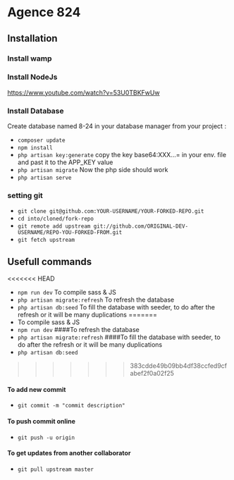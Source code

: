 # Agence 824
## Installation 
### Install wamp
### Install NodeJs
https://www.youtube.com/watch?v=53U0TBKFwUw

### Install Database
Create database named 8-24 in your database manager
from your project :
- `composer update`
- `npm install`
- `php artisan key:generate`
 copy the key base64:XXX...= in your env. file and past it to the APP_KEY value
- `php artisan migrate`
Now the php side should work
- `php artisan serve`

### setting git
- `git clone git@github.com:YOUR-USERNAME/YOUR-FORKED-REPO.git`
- `cd into/cloned/fork-repo`
- `git remote add upstream git://github.com/ORIGINAL-DEV-USERNAME/REPO-YOU-FORKED-FROM.git`
- `git fetch upstream`


## Usefull commands
<<<<<<< HEAD
- `npm run dev` To compile sass & JS
- `php artisan migrate:refresh` To refresh the database 
- `php artisan db:seed` To fill the database with seeder, to do after the refresh or it will be many duplications
=======
- To compile sass & JS
- `npm run dev`
####To refresh the database
- `php artisan migrate:refresh`
####To fill the database with seeder, to do after the refresh or it will be many duplications
- `php artisan db:seed`
>>>>>>> 383cdde49b09bb4df38ccfed9cfabef2f0a02f25

#### To add new commit
- `git commit -m "commit description"`
#### To push commit online
- `git push -u origin`
#### To get updates from another collaborator
- `git pull upstream master`

